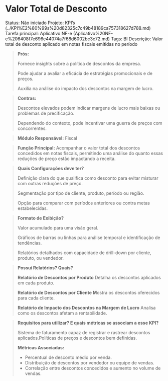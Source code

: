 # Valor Total de Desconto

Status: Não iniciado
Projeto: KPI’s (../KPI%E2%80%99s%20d82325c7c49b48189ca757318627d788.md)
Tarefa principal: Aplicativo NF-e (Aplicativo%20NF-e%206408f7e696e44074a7f68d6002bc3c72.md)
Tags: BI
Descrição: Valor total de desconto aplicado em notas fiscais emitidas no período

> **Prós:**
> 
> 
> Fornece insights sobre a política de descontos da empresa.
> 
> Pode ajudar a avaliar a eficácia de estratégias promocionais e de preços.
> 
> Auxilia na análise do impacto dos descontos na margem de lucro.
> 

> **Contras:**
> 
> 
> Descontos elevados podem indicar margens de lucro mais baixas ou problemas de precificação.
> 
> Dependendo do contexto, pode incentivar uma guerra de preços com concorrentes.
> 

> **Módulo Responsável:**
Fiscal
> 

> **Função Principal:**
Acompanhar o valor total dos descontos concedidos em notas fiscais, permitindo uma análise do quanto essas reduções de preço estão impactando a receita.
> 

> **Quais Configurações deve ter?**
> 
> 
> Definição clara do que qualifica como desconto para evitar misturar com outras reduções de preço.
> 
> Segmentação por tipo de cliente, produto, período ou região.
> 
> Opção para comparar com períodos anteriores ou contra metas estabelecidas.
> 

> **Formato de Exibição?**
> 
> 
> Valor acumulado para uma visão geral.
> 
> Gráficos de barras ou linhas para análise temporal e identificação de tendências.
> 
> Relatórios detalhados com capacidade de drill-down por cliente, produto, ou vendedor.
> 

> **Possuí Relatórios? Quais?**
> 
> 
> **Relatório de Descontos por Produto**
> Detalha os descontos aplicados em cada produto.
> 
> **Relatório de Descontos por Cliente
> M**ostra os descontos oferecidos para cada cliente.
> 
> **Relatório de Impacto dos Descontos na Margem de Lucro**
> Analisa como os descontos afetam a rentabilidade.
> 

> **Requisitos para utilizar? E quais métricas se associam a esse KPI?**
> 
> 
> Sistema de faturamento capaz de registrar e rastrear descontos aplicados.Políticas de preços e descontos bem definidas.
> 
> **Métricas Associadas:**
> 
> - Percentual de desconto médio por venda.
> - Distribuição de descontos por vendedor ou equipe de vendas.
> - Correlação entre descontos concedidos e aumento no volume de vendas.